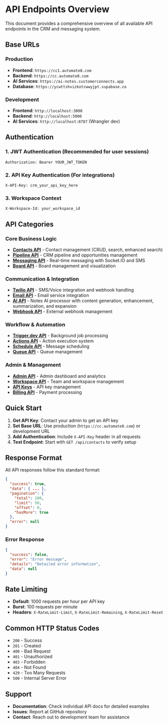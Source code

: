 # API Endpoints Overview

This document provides a comprehensive overview of all available API endpoints in the CRM and messaging system.

## Base URLs

### Production
- **Frontend**: `https://cc1.automate8.com`
- **Backend**: `https://cc.automate8.com`
- **AI Services**: `https://ai-notes.customerconnects.app`
- **Database**: `https://ycwttshvizkotcwwyjpt.supabase.co`

### Development
- **Frontend**: `http://localhost:3000`
- **Backend**: `http://localhost:5000`
- **AI Services**: `http://localhost:8787` (Wrangler dev)

## Authentication

### 1. JWT Authentication (Recommended for user sessions)
```http
Authorization: Bearer YOUR_JWT_TOKEN
```

### 2. API Key Authentication (For integrations)
```http
X-API-Key: crm_your_api_key_here
```

### 3. Workspace Context
```http
X-Workspace-Id: your_workspace_id
```

## API Categories

### Core Business Logic
- **[Contacts API](./CONTACTS_API.md)** - Contact management (CRUD, search, enhanced search)
- **[Pipeline API](./PIPELINE_API.md)** - CRM pipeline and opportunities management
- **[Messaging API](./MESSAGING_API.md)** - Real-time messaging with Socket.IO and SMS
- **[Board API](./BOARD_API.md)** - Board management and visualization

### Communication & Integration
- **[Twilio API](./TWILIO_API.md)** - SMS/Voice integration and webhook handling
- **[Email API](./EMAIL_API.md)** - Email service integration
- **[AI API](./AI_API.md)** - Notes AI processor with content generation, enhancement, summarization, and expansion
- **[Webhook API](./WEBHOOK_API.md)** - External webhook management

### Workflow & Automation
- **[Trigger.dev API](./TRIGGER_API.md)** - Background job processing
- **[Actions API](./ACTIONS_API.md)** - Action execution system
- **[Schedule API](./SCHEDULE_API.md)** - Message scheduling
- **[Queue API](./QUEUE_API.md)** - Queue management

### Admin & Management
- **[Admin API](./ADMIN_API.md)** - Admin dashboard and analytics
- **[Workspace API](./WORKSPACE_API.md)** - Team and workspace management
- **[API Keys](./API_KEYS.md)** - API key management
- **[Billing API](./BILLING_API.md)** - Payment processing

## Quick Start

1. **Get API Key**: Contact your admin to get an API key
2. **Set Base URL**: Use production (`https://cc.automate8.com`) or development URL
3. **Add Authentication**: Include `X-API-Key` header in all requests
4. **Test Endpoint**: Start with `GET /api/contacts` to verify setup

## Response Format

All API responses follow this standard format:

```json
{
  "success": true,
  "data": { ... },
  "pagination": {
    "total": 100,
    "limit": 50,
    "offset": 0,
    "hasMore": true
  },
  "error": null
}
```

### Error Response
```json
{
  "success": false,
  "error": "Error message",
  "details": "Detailed error information",
  "data": null
}
```

## Rate Limiting

- **Default**: 1000 requests per hour per API key
- **Burst**: 100 requests per minute
- **Headers**: `X-RateLimit-Limit`, `X-RateLimit-Remaining`, `X-RateLimit-Reset`

## Common HTTP Status Codes

- `200` - Success
- `201` - Created
- `400` - Bad Request
- `401` - Unauthorized
- `403` - Forbidden
- `404` - Not Found
- `429` - Too Many Requests
- `500` - Internal Server Error

## Support

- **Documentation**: Check individual API docs for detailed examples
- **Issues**: Report at GitHub repository
- **Contact**: Reach out to development team for assistance
